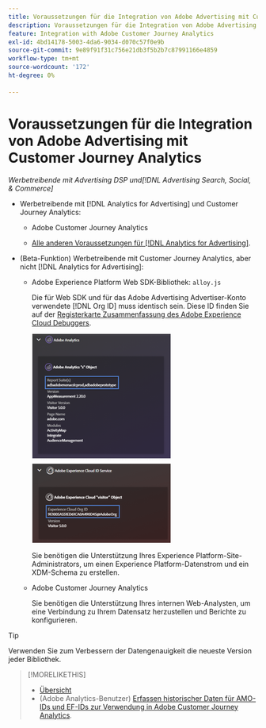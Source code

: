 ```yaml
---
title: Voraussetzungen für die Integration von Adobe Advertising mit Customer Journey Analytics
description: Voraussetzungen für die Integration von Adobe Advertising mit Customer Journey Analytics
feature: Integration with Adobe Customer Journey Analytics
exl-id: 4bd14178-5003-4da6-9034-d070c57f0e9b
source-git-commit: 9e89f91f31c756e21db3f5b2b7c87991166e4859
workflow-type: tm+mt
source-wordcount: '172'
ht-degree: 0%

---
```


# Voraussetzungen für die Integration von Adobe Advertising mit Customer Journey Analytics

*Werbetreibende mit Advertising DSP und[!DNL Advertising Search, Social, & Commerce]*

* Werbetreibende mit [!DNL Analytics for Advertising] und Customer Journey Analytics:

   * Adobe Customer Journey Analytics<!-- any specific version? -->

   * [Alle anderen Voraussetzungen für [!DNL Analytics for Advertising]](/help/integrations/analytics/prerequisites.md).

* (Beta-Funktion) Werbetreibende mit Customer Journey Analytics, aber nicht [!DNL Analytics for Advertising]:

   * Adobe Experience Platform Web SDK-Bibliothek: `alloy.js`

     Die für Web SDK und für das Adobe Advertising Advertiser-Konto verwendete [!DNL Org ID] muss identisch sein. Diese ID finden Sie auf der [Registerkarte Zusammenfassung des Adobe Experience Cloud Debuggers](https://experienceleague.adobe.com/docs/debugger/using-v2/summary.html).

     ![Übersichtsbildschirm des Experience Cloud Debugger](/help/integrations/assets/a4adc-debugger-summary.png)

     Sie benötigen die Unterstützung Ihres Experience Platform-Site-Administrators, um einen Experience Platform-Datenstrom und ein XDM-Schema zu erstellen.

   * Adobe Customer Journey Analytics<!-- any specific version? -->

     Sie benötigen die Unterstützung Ihres internen Web-Analysten, um eine Verbindung zu Ihrem Datensatz herzustellen und Berichte zu konfigurieren.

>[!TIP]
>
>Verwenden Sie zum Verbessern der Datengenauigkeit die neueste Version jeder Bibliothek.

>[!MORELIKETHIS]
>
>* [Übersicht](overview.md)
>* (Adobe Analytics-Benutzer) [Erfassen historischer Daten für AMO-IDs und EF-IDs zur Verwendung in Adobe Customer Journey Analytics](/help/integrations/analytics/rvars-to-evars.md).
